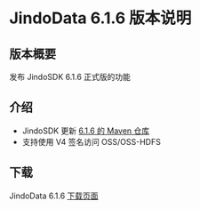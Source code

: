 # JindoData 6.1.6 版本说明

## 版本概要

发布 JindoSDK 6.1.6 正式版的功能

## 介绍

- JindoSDK 更新 [6.1.6 的 Maven 仓库](oss-maven.md)
- 支持使用 V4 签名访问 OSS/OSS-HDFS

## 下载

JindoData 6.1.6 [下载页面](jindodata_download.md)
